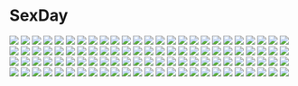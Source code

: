# SexDay
![](https://konachan.com/image/7b0a78567dae7a2ff1c104e9af8813ee/Konachan.com%20-%2096317%20clouds%20flowers%20green_hair%20hatsune_miku%20instockee%20long_hair%20twintails%20vocaloid.jpg)
![](https://konachan.com/image/9e65b796bdb4dee92ff5feea8f5676f9/Konachan.com%20-%2048319%20animal_ears%20autumn%20gray_hair%20hat%20inubashiri_momiji%20japanese_clothes%20leaves%20red_eyes%20short_hair%20skirt%20tail%20teruru%20touhou%20wolfgirl.jpg)
![](https://konachan.com/image/8d33089d9606c6114d8df98db27ba705/Konachan.com%20-%20243187%20knyt%20mecha%20mobile_suit_gundam.jpg)
![](https://konachan.com/jpeg/1c0f49f9c721820ec0365df3a7f493bc/Konachan.com%20-%20212439%20building%20butterfly%20forest%20grass%20long_hair%20miyakure%20red_eyes%20scenic%20sound_horizon%20tree%20white_hair.jpg)
![](https://konachan.com/image/24212a8dbb10743fc89774a920766455/Konachan.com%20-%20147768%20aqua_hair%20glasses%20hatsune_miku%20headphones%20long_hair%20panties%20red_eyes%20ricegnat%20thighhighs%20twintails%20underwear%20vocaloid.jpg)
![](https://konachan.com/image/c1df1dde78c201de5e0ce351917d2e73/Konachan.com%20-%20170776%20blonde_hair%20blue_eyes%20boots%20chocolat_%28noukome%29%20choker%20dress%20hat%20logo%20long_hair%20thighhighs%20watermark%20yukiwo.jpg)
![](https://konachan.com/image/f4567a25515cdece969ae4923b7658ec/Konachan.com%20-%2091651%202girls%20aqua_eyes%20blue_eyes%20brown_hair%20game_cg%20hisagihara_ui%20japanese_clothes%20long_hair%20night%20suzukaze_no_melt%20tenmaso%20whirlpool.jpg)
![](https://konachan.com/jpeg/c705f2d4c560184c9ab726b7abd82623/Konachan.com%20-%20117443%20blue_hair%20dress%20tagme.jpg)
![](https://konachan.com/image/7850ae2e565dc1794a420192854d3493/Konachan.com%20-%20246666%20ane_naru_mono%20ass%20chiya_%28ane_naru_mono%29%20close%20pochi_%28pochi-goya%29%20signed.jpg)
![](https://konachan.com/image/92a1b20909e06949bd7bad5801060c7a/Konachan.com%20-%2011058%20gym_uniform%20tagme.jpg)
![](https://konachan.com/image/5cead68a0c8cfbab85f1c67189bec4cd/Konachan.com%20-%2024811%20eclair%20gotoh_keiji%20kiddy_grade.jpg)
![](https://konachan.com/jpeg/39190dbc1ac2c41db90898213ce6f5a0/Konachan.com%20-%20153466%20game_cg%20kamine_mashiro%20material_brave%20panties%20school_uniform%20skirt%20tagme%20twintails%20underwear%20upskirt.jpg)
![](https://konachan.com/image/45be902b4a95eab8035ce462fe17f2a9/Konachan.com%20-%20245272%20ass%20blue_eyes%20breasts%20megurine_luka%20panties%20pink_hair%20thighhighs%20underwear%20vocaloid%20yui.h.jpg)
![](https://konachan.com/jpeg/7a5e43b129c8e7bc696ef479601c2f58/Konachan.com%20-%20172915%20boots%20breasts%20cleavage%20daive%20elbow_gloves%20gloves%20green_hair%20long_hair%20pointed_ears%20pokemon%20red_eyes%20serperior%20skirt%20sword%20thighhighs%20weapon%20white.jpg)
![](https://konachan.com/image/432eaff98a5fc162f73a995ac5c40025/Konachan.com%20-%20213166%20black_hair%20close%20doc.lnn%20long_hair%20love_live%21_school_idol_project%20red_eyes%20twintails%20yazawa_nico.jpg)
![](https://konachan.com/image/8a2fadaed1f08fd842e1c6c008298f7c/Konachan.com%20-%20197168%20armor%20blonde_hair%20blush%20breasts%20christine_evora%20cleavage%20freezing%20kim_kwang-hyun%20long_hair%20red_eyes%20scan%20twintails.jpg)
![](https://konachan.com/jpeg/adee59310f492be0bf4552dada19e1c0/Konachan.com%20-%20290538%20anthropomorphism%20azur_lane%20breast_grab%20breasts%20censored%20cum%20goth-loli%20group%20lolita_fashion%20masturbation%20nipples%20penis%20pettan_p%20sex%20torn_clothes.jpg)
![](https://konachan.com/jpeg/a913f68b495723348de1d497ff9079e5/Konachan.com%20-%2061693%20close%20suzukawa_koume%20taishou_yakyuu_musume%20vector.jpg)
![](https://konachan.com/jpeg/5ef0e8632fa6877dfb5aa1b8f38128b6/Konachan.com%20-%20141582%20black_hair%20breasts%20game_cg%20japanese_clothes%20kakouen_myousai_%28sangoku_hime%29%20nipples%20purple_eyes%20sangoku_hime%20sex.jpg)
![](https://konachan.com/jpeg/a15e8ef01bc0ef1bd1dc6602c5c32893/Konachan.com%20-%20206565%20blush%20brown_eyes%20brown_hair%20censored%20feng%20game_cg%20imouto_no_seiiki%20long_hair%20nase_yukana%20navel%20nipples%20nude%20penis%20phone%20pussy%20ryohka%20sex.jpg)
![](https://konachan.com/jpeg/3b9f491258ebbbf91cd886eb1b35c420/Konachan.com%20-%2051084%20black%20hito_nami%20sayonara_zetsubou_sensei%20vector.jpg)
![](https://konachan.com/image/9647d3c78f8fe584de7dc1ebac42beed/Konachan.com%20-%2031348%20amagahara_inaho%20favorite%20food%20game_cg%20happy_margaret%21%20kokonoka%20nishinomiya_shizuru%20rindou_saki.jpg)
![](https://konachan.com/image/799d6ee12762cdf0066adbcbc76c3c5f/Konachan.com%20-%20247567%20aqua_hair%20blush%20cherry_blossoms%20fan%20fate_grand_order%20fate_%28series%29%20flowers%20horns%20kiyohime_%28fate_grand_order%29%20long_hair%20petals%20resau%20yellow_eyes.jpg)
![](https://konachan.com/image/b2ed4fda261c925710b975df0d14c7a7/Konachan.com%20-%2036892%20hiiragi_kagami%20hiiragi_tsukasa%20lucky_star.jpg)
![](https://konachan.com/image/2ac02e21a9c41f3457edb23b0b54f3bf/Konachan.com%20-%20244666%20animal_ears%20blue_eyes%20blush%20horns%20kadowaki_miku%20kanna_kamui%20kobayashi-san_chi_no_maid_dragon%20loli%20long_hair%20megami%20purple_hair%20scan%20tail.jpg)
![](https://konachan.com/image/a802f51b5820d220876fed6f94e823da/Konachan.com%20-%2082636%20hatsune_miku%20hyakuen_raitaa%20jpeg_artifacts%20twintails%20vocaloid%20white.jpg)
![](https://konachan.com/image/4b2c4af6b78cf1e801522e39a83c6f13/Konachan.com%20-%20113138%20ao_no_exorcist%20black_rock_shooter%20crossover%20kuroi_mato%20okumura_rin%20pointed_ears%20sword%20weapon.jpg)
![](https://konachan.com/image/9ed3d73c0903e0eedf7d40ef7a348b9b/Konachan.com%20-%2070957%201925_%28vocaloid%29%20flowers%20green_hair%20hat%20hatsune_miku%20kaito%20long_hair%20male%20short_hair%20skirt%20twintails%20vocaloid.jpg)
![](https://konachan.com/image/b23cb7966a4e1d42548751751ed7a38c/Konachan.com%20-%2012529%20black_hair%20brown_eyes%20carnelian%20chinese_clothes%20chinese_dress%20kao_no_nai_tsuki%20kuraki_suzuna%20twintails.jpg)
![](https://konachan.com/image/d48595883c5410e064b746a3a13a8238/Konachan.com%20-%2028527%20censored%20chu_x_chu%20fellatio%20game_cg%20penis%20unisonshift.jpg)
![](https://konachan.com/jpeg/cbedf81e19f6e24ca814d17bb3b5cc2e/Konachan.com%20-%20236140%202girls%20animal_ears%20ass%20betsy%20black_hair%20blonde_hair%20bow%20cameltoe%20catgirl%20fast-runner-2024%20long_hair%20naala%20original%20red_eyes%20stockings%20yellow_eyes.jpg)
![](https://konachan.com/image/2db65adf0dd4f883b6f5bf72167026b7/Konachan.com%20-%20162111%20black_hair%20breasts%20cleavage%20date_a_live%20dress%20flowers%20necklace%20petals%20tokisaki_kurumi%20uiu%20wedding_attire.jpg)
![](https://konachan.com/image/f6f9f0077da0390dec70bd3aac22ee02/Konachan.com%20-%2021754%20blonde_hair%20flandre_scarlet%20hat%20red_eyes%20touhou%20vampire%20weapon%20yuki_shuuka.jpg)
![](https://konachan.com/image/b541a5eca4b09ababc81e7e8ce92418a/Konachan.com%20-%20243281%20animal%20animal_ears%20autumn%20black_eyes%20blonde_hair%20book%20braids%20fox%20foxgirl%20leaves%20long_hair%20male%20mimi_%28tetoru09%29%20original%20short_hair%20sword%20tail%20weapon.jpg)
![](https://konachan.com/jpeg/cb6c08677c3f69a3b50dff728ae82ccf/Konachan.com%20-%20160258%20armor%20black_hair%20boots%20gloves%20gray_eyes%20hellshock%20long_hair%20original%20weapon.jpg)
![](https://konachan.com/image/cc6be7c78eb14ed142c9e4d36786aa5e/Konachan.com%20-%2068367%20kagamine_len%20kagamine_rin%20male%20polychromatic%20vocaloid.jpg)
![](https://konachan.com/image/7c65af440baf62eda5cb55e5e9ab805e/Konachan.com%20-%2042452%20fire_emblem%20roy_%28fire_emblem%29.jpg)
![](https://konachan.com/jpeg/00ebf09ba1e786a2c6371feb216e325c/Konachan.com%20-%20238628%202girls%20amakawa_sakko%20animal_ears%20blue_eyes%20blue_hair%20breasts%20catgirl%20fang%20green_eyes%20green_hair%20long_hair%20navel%20short_hair.jpg)
![](https://konachan.com/image/e274254fc0708638a7f14f961dd2edd7/Konachan.com%20-%20100067%20black_hair%20kazami_yuuka%20red_eyes%20touhou.jpg)
![](https://konachan.com/image/a6793b3b0cb1a976daaa5f00abf035d4/Konachan.com%20-%2028933%20abarai_renji%20all_male%20bleach%20group%20hitsugaya_toushirou%20ishida_uryuu%20kurosaki_ichigo%20madarame_ikkaku%20male%20yasutora_sado.jpg)
![](https://konachan.com/jpeg/aea4af81f066d0b6c8599d705b4ae7d5/Konachan.com%20-%20263258%20aliasing%20blush%20breasts%20fate_%28series%29%20hera_%28hara0742%29%20long_hair%20navel%20nipples%20nude%20penis%20pussy%20pussy_juice%20sex%20spread_legs%20uncensored%20wet%20white_hair.jpg)
![](https://konachan.com/jpeg/14a4fb3aed7c9cb375927919785b54ab/Konachan.com%20-%20246684%20breasts%20cropped%20cum%20kaleina_%28ricegnat%29%20long_hair%20nipples%20nude%20original%20penis%20pointed_ears%20purple_eyes%20purple_hair%20ricegnat%20uncensored%20wink.jpg)
![](https://konachan.com/jpeg/e3106dae7b8b863ec5a2bb5884c5032a/Konachan.com%20-%20220794%20clownpiece%20cunnilingus%20ke-ta%20luna_child%20nipples%20nopan%20pantyhose%20scan%20topless%20torn_clothes%20touhou%20yuri.jpg)
![](https://konachan.com/image/535f3249ba0f3596d872d23ea5d7ff9f/Konachan.com%20-%20172701%20brown_eyes%20brown_hair%20cape%20hat%20kill_la_kill%20mankanshoku_mako%20navel%20rokusuke%20school_uniform%20short_hair.jpg)
![](https://konachan.com/image/d6dbfa43bbf819eaa58141fd09b531dc/Konachan.com%20-%20197844%20barefoot%20bow%20chain%20choker%20dress%20flowers%20lolita_fashion%20male%20original%20rose%20shackles%20shijuu_hachi.jpg)
![](https://konachan.com/jpeg/701ed73c5f43a04fac4585f767530d95/Konachan.com%20-%20167546%20cape%20cross%20dress%20gray_eyes%20judy6241%20pantyhose%20petals%20red_hair%20ruby_rose%20rwby%20scythe%20short_hair%20weapon.jpg)
![](https://konachan.com/jpeg/189100f51d8eca8cff07989fc072fe1e/Konachan.com%20-%20296730%20blue_eyes%20blue_hair%20bow%20hatsune_miku%20long_hair%20microphone%20saihate%20skirt%20twintails%20vocaloid.jpg)
![](https://konachan.com/image/3b115ee6bbc28b242c14c74b0126ff1f/Konachan.com%20-%2011205%202girls%20black_eyes%20kisaragi_mizu%20ribbons%20short_hair%20watermark%20white_hair%20wings.jpg)
![](https://konachan.com/image/0595ec5963d52d6c2b335314e6e226af/Konachan.com%20-%20198015%20barefoot%20breasts%20dark_skin%20fire%20norasuko%20original%20red_eyes%20scar%20short_hair%20signed%20sword%20weapon%20white_hair.jpg)
![](https://konachan.com/image/578377fc4a7003ff92d3098357c6c478/Konachan.com%20-%20115311%20brown_eyes%20brown_hair%20industrial%20original%20scarf%20short_hair%20train%20yoshidaworks.jpg)
![](https://konachan.com/jpeg/45eba00f8cfac2d11bc654f9d062d0dc/Konachan.com%20-%20230195%20anus%20aqua_%28konosuba%29%20aqua_eyes%20aqua_hair%20ass%20blush%20boots%20breasts%20censored%20long_hair%20nipples%20no_bra%20nopan%20open_shirt%20pussy%20skirt%20thighhighs%20tooru%20wet.jpg)
![](https://konachan.com/image/29b3f1344649bd93ab69beea4973a814/Konachan.com%20-%20232724%20animal%20aqua_eyes%20ass%20barefoot%20beach%20bikini%20bird%20blush%20breasts%20building%20city%20cleavage%20clouds%20fedsnk%20long_hair%20navel%20signed%20sky%20swimsuit%20water%20wink.jpg)
![](https://konachan.com/jpeg/56eb90d3066931e694daf5348856b82b/Konachan.com%20-%20265005%20aqua_eyes%20bell%20blush%20bow%20bra%20catgirl%20collar%20flat_chest%20litsvn%20loli%20long_hair%20panties%20panty_pull%20pink_eyes%20tail%20thighhighs%20underwear%20wristwear.jpg)
![](https://konachan.com/image/ae0a3ff529b0d4d7d285bd170a27ee2e/Konachan.com%20-%20210158%20aliasing%20blonde_hair%20ello-chan%20instrument%20miyazono_kaori%20school_uniform%20shigatsu_wa_kimi_no_uso%20skirt%20tie%20violin.jpg)
![](https://konachan.com/image/962f8bcaf7e503781d52bd8b64ad1d39/Konachan.com%20-%2036461%20animal%20cat%20hat%20kantoku%20orange.jpg)
![](https://konachan.com/image/e6adab29b22031a68e1aa216b787b42d/Konachan.com%20-%20179957%20all_male%20animal%20bird%20blonde_hair%20blue_eyes%20boots%20building%20clouds%20grass%20hat%20link_%28zelda%29%20male%20pointed_ears%20the_legend_of_zelda%20tree%20weapon%20zounose.jpg)
![](https://konachan.com/jpeg/6197706e830b0f215aac701d32ddb218/Konachan.com%20-%20286584%20blush%20breasts%20censored%20cum%20game_cg%20ishikei%20long_hair%20love3%20navel%20nipples%20open_shirt%20pajamas%20panties%20penis%20pussy%20red_eyes%20sex%20tears%20underwear.jpg)
![](https://konachan.com/image/962191cd6f058101a12930c9662fde23/Konachan.com%20-%20278023%20armor%20blonde_hair%20feathers%20japanese_clothes%20kimono%20nogi_wakaba%20nogi_wakaba_wa_yuusha_de_aru%20purple_eyes%20sword%20weapon%20wings%20xuu_shi_times.jpg)
![](https://konachan.com/image/5b106699d923d5603817053590e130af/Konachan.com%20-%2012708%20animal_ears%20clouds%20dress%20purple_hair%20summer_dress%20tagme%20water%20wet.jpg)
![](https://konachan.com/image/16159a2efc2c8f54c47efec880888609/Konachan.com%20-%2095531%20amagami%20ayatsuji_tsukasa%20black_hair%20long_hair%20school_swimsuit%20swimsuit.jpg)
![](https://konachan.com/image/52fc037613c6f83e586ef3ae170b1ac3/Konachan.com%20-%2088492%20bikini%20blue_eyes%20blue_hair%20breasts%20cleavage%20clouds%20headband%20logo%20microsoft%20navel%20os-tan%20short_hair%20sky%20swimsuit%20wakaba%20water%20windows%20wink.jpg)
![](https://konachan.com/jpeg/87c76b8dfb8deb550e3e0addfd0ee823/Konachan.com%20-%20227933%20aliasing%20barefoot%20black_hair%20book%20brown_eyes%20brown_hair%20clouds%20drink%20food%20fruit%20gloves%20group%20loli%20long_hair%20paper%20short_hair%20skirt%20sky%20thighhighs.jpg)
![](https://konachan.com/image/ea2a0385455e8baded9637c6a0f59a1b/Konachan.com%20-%20244609%20ass%20barefoot%20brown_hair%20coca_cola%20drink%20duzie_e%20long_hair%20original%20panties%20underwear%20yellow_eyes.jpg)
![](https://konachan.com/image/6a43b7ee9776ea9cbac4ed35668db962/Konachan.com%20-%20158001%20aloe%20animal_ears%20brown_eyes%20brown_hair%20catgirl%20long_hair%20quiz_magic_academy%20ribbons%20school_uniform%20thighhighs%20twintails%20yom-kyunkyunartworks.jpg)
![](https://konachan.com/jpeg/0e2597caa19184b6af086fbd826a9553/Konachan.com%20-%2099294%20aqua_eyes%20breasts%20cleavage%20dress%20flowers%20megurine_luka%20pink_hair%20vocaloid.jpg)
![](https://konachan.com/image/f43e146761b89ab67407c23590345a4b/Konachan.com%20-%20172336%20animal%20aqua_eyes%20corset%20fish%20kaze-hime%20original%20pantyhose%20red_hair%20watermark.jpg)
![](https://konachan.com/image/2a0c24dc72773edf6f71d2e396fa1ab1/Konachan.com%20-%20262988%20aqua_eyes%20azur_lane%20blush%20breasts%20cleavage%20drink%20flowers%20jpeg_artifacts%20kimono%20logo%20long_hair%20night%20no_bra%20sake%20stars%20thighhighs%20white_hair%20zjsstc.jpg)
![](https://konachan.com/image/b4f9efc8e6d5ca02080de7199c24faad/Konachan.com%20-%20247255%20anthropomorphism%20blonde_hair%20breasts%20gloves%20green_eyes%20hat%20kantai_collection%20kobayashi_chisato%20military%20thighhighs%20twintails%20uniform.jpg)
![](https://konachan.com/jpeg/b8c2545a93319eb887352b1715b467b7/Konachan.com%20-%20245966%20aqua_eyes%20blush%20breasts%20cleavage%20dress%20headband%20original%20water%20windfeathers%20wink.jpg)
![](https://konachan.com/jpeg/9ffbc9fbe0e7c82fa7d4326955fe143d/Konachan.com%20-%20259184%20animal%20bird%20manino_%28mofuritaionaka%29%20nobody%20original%20signed.jpg)
![](https://konachan.com/image/90b4d9695701c554ab7c9cb19caa3e5f/Konachan.com%20-%20154367%20blonde_hair%20blue_eyes%20blue_hair%20glasses%20hakamichi_shizune%20katawa_shoujo%20panties%20pantyhose%20satou_lilly%20school_uniform%20skirt%20underwear.jpg)
![](https://konachan.com/image/76688f24b2a7a32666659b6121f7879b/Konachan.com%20-%20166943%20book%20patchouli_knowledge%20purple_eyes%20purple_hair%20touhou.jpg)
![](https://konachan.com/jpeg/0b1124a25b451fe0cd9c39d1ee7cb623/Konachan.com%20-%20262177%20anza_tomo%20blonde_hair%20bow%20breasts%20green_eyes%20idolmaster%20loli%20navel%20nipples%20no_bra%20nopan%20open_shirt%20pink_hair%20ponytail%20twintails%20white%20yellow_eyes.jpg)
![](https://konachan.com/jpeg/9f494fae3a0d64cf1b690953965b2daa/Konachan.com%20-%20249047%20book%20diana_cavendish%20little_witch_academia%20maredoro.jpg)
![](https://konachan.com/image/be8ec74dc053289bfce3400ae54a8ea2/Konachan.com%20-%20113625%20all_male%20ao_no_exorcist%20blue_eyes%20close%20hitodama%20male%20morrow_%28artist%29%20okumura_rin%20short_hair%20vector.jpg)
![](https://konachan.com/jpeg/9710d578a2d8825c980dd82ff4a75280/Konachan.com%20-%20287320%20bodysuit%20breasts%20fate_grand_order%20fate_%28series%29%20feng_mouren%20headdress%20long_hair%20purple_hair%20scathach_%28fate_grand_order%29%20skintight%20spear%20weapon.jpg)
![](https://konachan.com/image/c25ea55608cc59a5e296ef60f8a675aa/Konachan.com%20-%2070337%20bra%20kissxsis%20nopan%20panties%20panty_pull%20suminoe_ako%20suminoe_riko%20underwear.jpg)
![](https://konachan.com/image/fb0683cd401d252e1e011c7f3f35c24c/Konachan.com%20-%20235416%20black_hair%20blue_eyes%20braids%20brown_eyes%20clouds%20dress%20fairy%20long_hair%20night%20pointed_ears%20sky%20sword_art_online%20tienao%20wings%20yuuki_asuna.jpg)
![](https://konachan.com/jpeg/19b13023a3baf493f10a4f94c021516a/Konachan.com%20-%20232375%20animal%20animal_ears%20bird%20boots%20brown_eyes%20building%20foxgirl%20garter%20long_hair%20original%20ozshia_%28shia-ushio%29%20tail%20white_hair.jpg)
![](https://konachan.com/jpeg/3f3458541aca6b5feb82413424c5ea3a/Konachan.com%20-%2021879%20azumanga_daioh%20black_eyes%20black_hair%20group%20instrument%20kasuga_ayumu%20mihama_chiyo%20mizuhara_koyomi%20sakaki%20school_uniform%20takino_tomo.jpg)
![](https://konachan.com/image/7bab1773029f68178bd31ce4dac11a3e/Konachan.com%20-%20109587%20blue_hair%20brown_eyes%20clouds%20elbow_gloves%20gloves%20mecha%20original%20shihou_%28g-o-s%29%20short_hair%20shorts%20sky%20thighhighs.jpg)
![](https://konachan.com/image/51aeea834ab9fead1d0e9e18fd786b8e/Konachan.com%20-%2062686%20patchouli_knowledge%20touhou.jpg)
![](https://konachan.com/image/cb7a4e80f7f9e8f0b4ecc17c27722701/Konachan.com%20-%20103960%20breasts%20cum%20izayoi_sakuya%20nipples%20open_shirt%20pussy%20reiha%20thighhighs%20touhou.jpg)
![](https://konachan.com/jpeg/cfc07c4d97a049b0354d1a684d5fca50/Konachan.com%20-%20209464%20flowers%20hoodie%20moon%20night%20petals%20purple_eyes%20purple_hair%20thighhighs%20twintails%20vocaloid%20voiceroid%20yamagara%20yuzuki_yukari%20zettai_ryouiki.jpg)
![](https://konachan.com/jpeg/104b53b7be6b0008624d8f86ba441a3e/Konachan.com%20-%20273158%20black_hair%20blue_eyes%20flowers%20japanese_clothes%20long_hair%20original%20sakura_moyon%20yukata.jpg)
![](https://konachan.com/image/b9ef36e59194218ecab6ba50e8c23f06/Konachan.com%20-%20285665%20blonde_hair%20breasts%20cropped%20green_eyes%20halo%20houtengeki%20long_hair%20navel%20nipples%20nude%20original%20pointed_ears%20staff%20wristwear.jpg)
![](https://konachan.com/jpeg/e18d50ba88de9ec42760fcc257fdf502/Konachan.com%20-%20270599%20animal_ears%20blonde_hair%20bodysuit%20breasts%20catgirl%20cleavage%20erect_nipples%20fast-runner-2024%20gradient%20orange_eyes%20original%20stockings%20tiffy%20twintails.jpg)
![](https://konachan.com/image/d3fb9ed283e059cbd6aba8656943ce21/Konachan.com%20-%20159386%20blood%20breasts%20cleavage%20dress%20long_hair%20no_bra%20nopan%20original%20sunset%20uonuma_yuu.jpg)
![](https://konachan.com/image/7f6587166db962d58f2f329689c3ba4b/Konachan.com%20-%2014091%20blood%20christmas%20hat%20nevada%20santa_claus%20santa_costume%20santa_hat.jpg)
![](https://konachan.com/jpeg/d33b4ff6c2a31234ac7d432026b08004/Konachan.com%20-%20164060%20animal_ears%20blush%20brown_eyes%20bunny_ears%20love_live%21_school_idol_project%20purple_hair%20sonoda_umi%20tail%20tears%20thighhighs%20yuuyu.jpg)
![](https://konachan.com/image/a223da2818b6353fbfc03956b7457a2d/Konachan.com%20-%2048844%20animal_ears%20blush%20bra%20bunnygirl%20caidychen%20purple_hair%20reisen_udongein_inaba%20touhou%20underwear%20white.jpg)
![](https://konachan.com/image/b1cfc50648e099f948986fa61f407e41/Konachan.com%20-%2027878%20hatsune_miku%20kagamine_rin%20vocaloid.jpg)
![](https://konachan.com/image/27c20b29257fafc4182a5c6031d9bb18/Konachan.com%20-%20174130%20book%20boots%20bow%20braids%20dress%20gloves%20gray_hair%20green_hair%20group%20harano%20hat%20kneehighs%20long_hair%20original%20pantyhose%20pink_hair%20shorts%20twintails%20white_hair.jpg)
![](https://konachan.com/image/6666c50fc4b4ed9a1ff729eddb06cfae/Konachan.com%20-%2047081%20tinkle.jpg)
![](https://konachan.com/image/232f6547706abc1735208dda8bb613c9/Konachan.com%20-%20198903%20anthropomorphism%20ass%20barefoot%20bikini%20blush%20brown_eyes%20brown_hair%20dancho_%28dancyo%29%20flowers%20gradient%20loli%20long_hair%20sideboob%20swimsuit%20twintails.jpg)
![](https://konachan.com/jpeg/da397a3d678f380061fcaa2f828812f9/Konachan.com%20-%20210826%20animal_ears%20black_hair%20breasts%20cropped%20fast-runner-2024%20foxgirl%20gym_uniform%20league_of_legends%20long_hair%20navel%20no_bra%20shirt_lift%20thighhighs%20yellow_eyes.jpg)
![](https://konachan.com/image/a7d316806249fb6e84343d1e9808d9c6/Konachan.com%20-%2033236%20tagme.jpg)
![](https://konachan.com/image/c81610e3599da493daec34f214bd5d31/Konachan.com%20-%2067125%20kazehaya_shouta%20kimi_ni_todoke%20kuronuma_sawako%20snow.jpg)
![](https://konachan.com/jpeg/b0ac47d60b003492c6b300ae24e58bc9/Konachan.com%20-%2040246%20garden_%28galge%29%20rindou_mana.jpg)
![](https://konachan.com/image/75561f5222a506f470bec855c034b568/Konachan.com%20-%2030464%20hina_ichigo%20rozen_maiden%20shinku%20suigintou.jpg)
